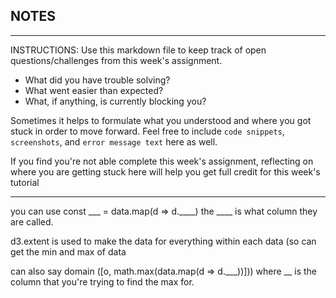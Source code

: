 ## NOTES

-----------
INSTRUCTIONS:
Use this markdown file to keep track of open questions/challenges from this week's assignment.
- What did you have trouble solving?
- What went easier than expected?
- What, if anything, is currently blocking you?

Sometimes it helps to formulate what you understood and where you got stuck in order to move forward. Feel free to include `code snippets`, `screenshots`, and `error message text` here as well.

If you find you're not able complete this week's assignment, reflecting on where you are getting stuck here will help you get full credit for this week's tutorial

------------
you can use const ___ = data.map(d => d.____) the ____ is what column they are called.

d3.extent is used to make the data for everything within each data (so can get the min and max of data

can also say domain ([o, math.max(data.map(d => d.___))])) where __ is the column that you're trying to find the max for. 
